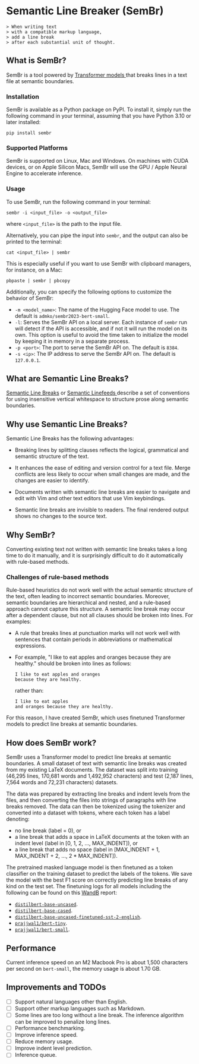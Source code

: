# Semantic Line Breaker (SemBr)

```
> When writing text
> with a compatible markup language,
> add a line break
> after each substantial unit of thought.
```

## What is SemBr?

SemBr is a tool
powered by [
    Transformer models
](https://huggingface.co/learn/nlp-course/chapter1/4)
that breaks lines in a text file
at semantic boundaries.

### Installation

SemBr is available as a Python package
on PyPI.
To install it,
simply run the following command
in your terminal,
assuming that you have Python 3.10 or later installed:
```shell
pip install sembr
```

### Supported Platforms

SemBr is supported on Linux, Mac and Windows.
On machines with CUDA devices,
or on Apple Silicon Macs,
SemBr will use the GPU / Apple Neural Engine
to accelerate inference.

### Usage

To use SemBr,
run the following command
in your terminal:
```shell
sembr -i <input_file> -o <output_file>
```
where `<input_file>` is the path to the input file.

Alternatively,
you can pipe the input
into `sembr`,
and the output can also be printed
to the terminal:
```shell
cat <input_file> | sembr
```
This is especially useful
if you want to use SemBr
with clipboard managers,
for instance, on a Mac:
```shell
pbpaste | sembr | pbcopy
```

Additionally,
you can specify the following options
to customize the behavior of SemBr:
* `-m <model_name>`: The name of the Hugging Face model to use.
  The default is `admko/sembr2023-bert-small`.
* `-l`: Serves the SemBr API on a local server.
  Each instance of `sembr` run
  will detect if the API is accessible,
  and if not it will run the model on its own.
  This option is useful
  to avoid the time taken to initialize the model
  by keeping it in memory in a separate process.
* `-p <port>`: The port to serve the SemBr API on.
  The default is `8384`.
* `-s <ip>`: The IP address to serve the SemBr API on.
  The default is `127.0.0.1`.

## What are Semantic Line Breaks?

[Semantic Line Breaks](https://sembr.org)
or [
    Semantic Linefeeds
](https://rhodesmill.org/brandon/2012/one-sentence-per-line/)
describe a set of conventions
for using insensitive vertical whitespace
to structure prose along semantic boundaries.

## Why use Semantic Line Breaks?

Semantic Line Breaks has the following advantages:

* Breaking lines by splitting clauses
  reflects the logical, grammatical and semantic structure
  of the text.

* It enhances the ease of editing and version control
  for a text file.
  Merge conflicts are less likely to occur
  when small changes are made,
  and the changes are easier to identify.

* Documents written with semantic line breaks
  are easier to navigate and edit
  with Vim and other text editors
  that use Vim keybindings.

* Semantic line breaks
  are invisible to readers.
  The final rendered output
  shows no changes to the source text.

## Why SemBr?

Converting existing text not written
with semantic line breaks
takes a long time to do it manually,
and it is surprisingly difficult
to do it automatically
with rule-based methods.

### Challenges of rule-based methods

Rule-based heuristics do not work well
with the actual semantic structure of the text,
often leading to incorrect semantic boundaries.
Moreover,
semantic boundaries are hierarchical and nested,
and a rule-based approach
cannot capture this structure.
A semantic line break
may occur after a dependent clause,
but not all clauses should be broken into lines.
For examples:

* A rule that breaks lines at punctuation marks
  will not work well
  with sentences that contain
  periods in abbreviations or mathematical expressions.

* For example,
  "I like to eat apples and oranges
  because they are healthy."
  should be broken into lines as follows:
  ```
  I like to eat apples and oranges
  because they are healthy.
  ```
  rather than:
  ```
  I like to eat apples
  and oranges because they are healthy.
  ```

For this reason,
I have created SemBr,
which uses finetuned Transformer models
to predict line breaks at semantic boundaries.


## How does SemBr work?

SemBr uses a Transformer model
to predict line breaks
at semantic boundaries.
A small dataset of text
with semantic line breaks was created
from my existing LaTeX documents.
The dataset was split into training
(46,295 lines, 170,681 words and 1,492,952 characters)
and test
(2,187 lines, 7,564 words and 72,231 characters)
datasets.

The data was prepared
by extracting line breaks and indent levels
from the files,
and then converting the files
into strings of paragraphs
with line breaks removed.
The data can then be tokenized
using the tokenizer
and converted into a dataset
with tokens,
where each token has a label
denoting:
* no line break (label = 0), or
* a line break
  that adds a space in LaTeX documents
  at the token with an indent level
  (label in [0, 1, 2, ..., MAX_INDENT]), or
* a line break that adds no space
  (label in [MAX_INDENT + 1, MAX_INDENT + 2, ..., 2 * MAX_INDENT]).

The pretrained masked language model
is then finetuned as a token classifier
on the training dataset
to predict the labels
of the tokens.
We save the model
with the best F1 score
on correctly predicting line breaks of any kind
on the test set.
The finetuning logs
for all models including the following
can be found
on this [WandB](https://wandb.ai/admko/sembr2023) report:
* [`distilbert-base-uncased`](https://huggingface.co/distilbert-base-uncased).
* [`distilbert-base-cased`](https://huggingface.co/distilbert-base-cased).
* [`distilbert-base-uncased-finetuned-sst-2-english`](https://huggingface.co/distilbert-base-uncased-finetuned-sst-2-english).
* [`prajjwal1/bert-tiny`](https://huggingface.co/prajjwal1/bert-tiny).
* [`prajjwal1/bert-small`](https://huggingface.co/prajjwal1/bert-small).


## Performance

Current inference speed
on an M2 Macbook Pro
is about 1,500 characters per second
on `bert-small`,
the memory usage is about 1.70 GB.


## Improvements and TODOs

* [ ] Support natural languages other than English.
* [ ] Support other markup languages
      such as Markdown.
* [ ] Some lines are too long
      without a line break.
      The inference algorithm
      can be improved to penalize long lines.
* [ ] Performance benchmarking.
* [ ] Improve inference speed.
* [ ] Reduce memory usage.
* [ ] Improve indent level prediction.
* [ ] Inference queue.
